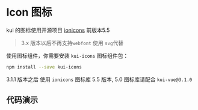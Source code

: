 # Icon 图标

kui 的图标使用开源项目 [ionicons](http://ionicons.com/) 前版本5.5 
>3.x 版本以后不再支持`webfont` 使用 `svg`代替 

使用图标组件，你需要安装 `kui-icons` 图标组件包：
```bash
npm install --save kui-icons
```
3.1.1 版本之后 使用 `ionicons` 图标库 5.5 版本, 5.0 图标库请配合 `kui-vue@3.1.0` 
## 代码演示